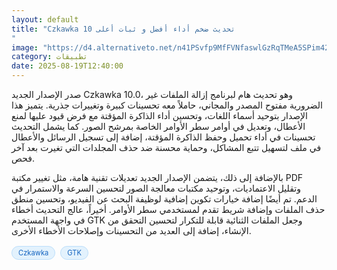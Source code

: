 ```yaml
---
layout: default
title: "Czkawka 10 تحديث ضخم أداء أفضل و ثبات أعلى
"
image: "https://d4.alternativeto.net/n41PSvfp9MfFVNfaswlGzRqTMeA5SPim42HoU4gJLiI/rs:fill:1520:760:0/g:ce:0:0/YWJzOi8vZGlzdC9jb250ZW50LzE3NTU2MDE5MTY2MTQucG5n.png"
category: تطبيقات
date: 2025-08-19T12:40:00
---
```


صدر الإصدار الجديد Czkawka 10.0، وهو تحديث هام لبرنامج إزالة الملفات غير الضرورية مفتوح المصدر والمجاني، حاملاً معه تحسينات كبيرة وتغييرات جذرية. يتميز هذا الإصدار بتوحيد أسماء اللغات، وتحسين أداء الذاكرة المؤقتة مع فرض قيود عليها لمنع الأعطال، وتعديل في أوامر سطر الأوامر الخاصة بمرشح الصور. كما يشمل التحديث تحسينات في أداء تحميل وحفظ الذاكرة المؤقتة، إضافة إلى تسجيل الرسائل والأعطال في ملف لتسهيل تتبع المشاكل، وحماية محسنة ضد حذف المجلدات التي تغيرت بعد آخر فحص.

بالإضافة إلى ذلك، يتضمن الإصدار الجديد تعديلات تقنية هامة، مثل تغيير مكتبة PDF وتقليل الاعتماديات، وتوحيد مكتبات معالجة الصور لتحسين السرعة والاستمرار في الدعم. تم أيضًا إضافة خيارات تكوين إضافية لوظيفة البحث عن الفيديو، وتحسين منطق حذف الملفات وإضافة شريط تقدم لمستخدمي سطر الأوامر. أخيراً، عالج التحديث أخطاء في واجهة المستخدم GTK وجعل الملفات الثنائية قابلة للتكرار لتحسين التحقق من الإنشاء، إضافة إلى العديد من التحسينات وإصلاحات الأخطاء الأخرى.

<div style="margin-top:2px; margin-bottom:2px;"><a href="https://bidjadraft.github.io/?query=Czkawka" style="background:#e3f2fd; color:#1565c0; font-size:80%; border-radius:12px; padding:3px 10px; margin:2px 4px 2px 0; display:inline-block; border:1px solid #bbdefb; text-decoration:none;">Czkawka</a> <a href="https://bidjadraft.github.io/?query=GTK" style="background:#e3f2fd; color:#1565c0; font-size:80%; border-radius:12px; padding:3px 10px; margin:2px 4px 2px 0; display:inline-block; border:1px solid #bbdefb; text-decoration:none;">GTK</a></div><br><br>
